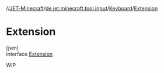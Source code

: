 //[JET-Minecraft](../../../../index.md)/[de.jet.minecraft.tool.input](../../index.md)/[Keyboard](../index.md)/[Extension](index.md)

# Extension

[jvm]\
interface [Extension](index.md)

WIP
